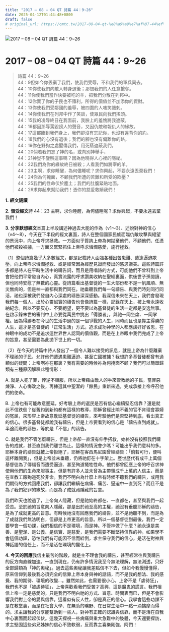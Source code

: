 ```yaml
---
title: "2017 – 08 – 04 QT 詩篇 44：9~26"
date: 2025-04-12T01:44:48+0800
draft: false
# original_url: https://cmtc.tw/2017-08-04-qt-%e8%a9%a9%e7%af%87-44%ef%bc%9a926
---
```


![2017 – 08 – 04 QT 詩篇 44：9~26](/images/qt.jpg   "2017 – 08 – 04 QT 詩篇 44：9~26")

# 2017 – 08 – 04 QT 詩篇 44：9~26

> 詩篇 44：9~26  
> 44：9但如今你丟棄了我們，使我們受辱，不和我們的軍兵同去。  
> 44：10你使我們向敵人轉身退後；那恨我們的人任意搶奪。  
> 44：11你使我們當作快要被吃的羊，把我們分散在列邦中。  
> 44：12你賣了你的子民也不賺利，所得的價值並不加添你的資財。  
> 44：13你使我們受鄰國的羞辱，被四圍的人嗤笑譏刺。  
> 44：14你使我們在列邦中作了笑談，使眾民向我們搖頭。  
> 44：15我的凌辱終日在我面前，我臉上的羞愧將我遮蔽，  
> 44：16都因那辱罵毀謗人的聲音，又因仇敵和報仇人的緣故。  
> 44：17這都臨到我們身上，我們卻沒有忘記你，也沒有違背你的約。  
> 44：18我們的心沒有退後；我們的腳也沒有偏離你的路。  
> 44：19你在野狗之處壓傷我們，用死蔭遮蔽我們。  
> 44：20倘若我們忘了神的名，或向別神舉手，  
> 44：21神豈不鑒察這事嗎？因為他曉得人心裡的隱祕。  
> 44：22我們為你的緣故終日被殺；人看我們如將宰的羊。  
> 44：23主啊，求你睡醒，為何儘睡呢？求你興起，不要永遠丟棄我們！  
> 44：24你為何掩面，不顧我們所遭的苦難和所受的欺壓？  
> 44：25我們的性命伏於塵土；我們的肚腹緊貼地面。  
> 44：26求你起來幫助我們！憑你的慈愛救贖我們！

**1.** **經文誦讀**

**2.** **領受經文**詩 44：23 主啊，求你睡醒，為何儘睡呢？求你興起，不要永遠丟棄我們！

**3. 分享默想經文**本篇上半段講述神過去大能的作為（v1～3）、述說對神的信心（v4～8），今天在下半段的經文裏面，詩人在整個國家民族面臨仇敵攻擊與絕望的景況中，向上帝呼求拯救。一方面似乎質詢上帝為何拋棄他們、不顧他們、任憑他們被殺被擄，一方面又緊緊抓住上帝呼求憐憫慈愛，施行拯救。

（1）整個詩篇幾乎大多數經文，都是記載詩人面臨各種困苦患難、遭逢逼迫欺壓，向上帝呼求憐憫拯救、或是經常因為經歷見證而發出的感恩讚美。這些詩篇許多都是詩人在平時生活中的禱告詞，而且是用唱詩的方式，可能他們不曾料到上帝會把他們平常發自內心，真實流露的呼求讚美收納在聖經裏面，供後世子孫閱讀，但也同時安慰了無數的心靈。從詩篇看出基督徒的一生大部份都不是一帆風順、無災無病的，但是神一直都與我們同在。祂垂聽我們每一句禱告、與我們時刻同行同活，祂也深被我們發自內心深處的禱告深深感動。我深信未來在天上，我們會發現我們每一個人，出於心靈誠實的禱告也會像詩篇一樣，記錄在天上，被上帝永遠收納紀念。所以不要灰心、不要絕望，更不要以為基督徒的生活一定都是安逸無事。在啟示錄末世的審判中上帝要從萬民中挑出「得勝者」，與祂一同坐席、一同掌權。因為得勝者在今世的生活中過的是一個爭戰的人生，同時而且也是靠主得勝的人生，這才是基督徒的「正常生活」方式。追求成功神學的人都應該好好省思，在神眼中的成功不是追求這世界世人認同的價值觀，而是在上帝眼中我們完成了上帝的旨意，甚至需要為此拋下世上的一切。

（2）在今天的詩篇中詩人發出了一個令人難以接受的訊息，就是上帝為什麼離棄不理祂的子民，允許他們遭遇患難逼迫、甚至亡國被擄？我想許多基督徒都曾有過類似的疑問：上帝啊祢在那裏？我有需要的時候祢為何掩面不顧？我們可以簡單歸類有三種原因解釋此種情形：

A. 就是人犯了罪，悖逆不順服，所以上帝藉由敵人的手來管教祂的子民，當罪惡煉淨、人心悔改之後，再揀選其中聖潔的「餘民」重新來過，完成承接上帝呼召他們的使命。

B. 上帝也有可能故意遲延，好考驗上帝的選民是否有信心繼續堅忍信靠？還是就此不信跌倒？從舊約到新約都有這樣的教導，耶穌曾經比喻不義的官不肯理會寡婦的冤屈，來形容上帝故意耽延基督徒的禱告，來考驗他們是否堅持到底，看出真正的信心。很多基督徒都說我有禱告，但是上帝要看到的信心是「禱告直到成就」。半途而廢的禱告，等於是「不信」的禱告。

C. 就是我們不管怎麼禱告，但是上帝卻一直沒有伸手搭救，始終沒有按照我們禱告的成就，甚至直到我們離世為止。這樣的情況會少嗎？可能出乎我們意料的多。耶穌本身的禱告就被上帝拒絕了，耶穌在客西馬尼園曾經禱告：「倘若可行，便叫這杯離開我」，但是上帝並未垂聽，仍將祂釘在十字架上。歷世歷代有成千上萬個基督徒為了傳福音而遭受逼迫、甚至殉道犧牲性命。他們都曾回應上帝的呼召求神使用他們的生命來服事主，但是有許多人並未曾為主帶領成千上萬的人信主，而是在宣教工廠殉道死於非命。我們不明白為什麼上帝有時候不聽我們的禱告，或用我們期待的方式回應我們，卻讓我們繼續在病痛、痛苦、逼迫中一直到死？而且不是為了我們犯罪的緣故，而是為了成就祂隱藏的旨意。

我們昨天也說過了，上帝向人隱藏，但是祂始終都在、一直都在，甚至與我們一起受苦。至於祂的旨意向人隱藏，那是出於祂至高的主權，祂沒有垂聽耶穌的禱告，是為了成就更高的旨意。有時候祂沒有回應我們的禱告，並不是祂聽不到，而是為了成就我們無法明白，但卻是上帝更高的旨意。所以一個基督徒到最後，我們一定要學會一個功課，我們相信的不是環境，而是神。不管神做了什麼？祂永遠是美善、是聖潔、是公義、是信實、是慈愛，是我們需要不斷堅持信靠的神。如果學不會這個功課，恐怕我們有可能因不信而絆倒，求主保守我們的信心，是活在對神與神話語的信任上，而不是活在環境的變化上。

**4. 今天的回應**我信主最苦的階段，就是主不理會我的禱告，甚至經常往與我禱告的反方向直線加速。一直到現在，仍有許多情況我至今無法理解，無法測透，只好全部歸類為「神的奧秘」。過去這些奧秘讓我差點信不下去，但如今我慢慢懂得，原來信仰到最後我必須完全的信靠上帝本身與神的話語，而不是我的想法、我的感覺、我的期待、環境的改變…。雖然如此，也需要很小心，上帝不是「虐待狂」，我們也不是「被虐待狂」，上帝喜歡看我們受苦才高興，這是魔鬼的謊言。我們相信上帝一定是慈愛的，只是我們不明白祂的方式、旨意、時間表而已，但是不會影響我們對上帝的愛與信靠。這看似有反人性，卻是真正的信心。我學會這些功課不是在教堂裏，而是在社會大學、在無助的曠野、在日常生活中一點一滴揣摩而得的。求主讓我的分享能幫助到一些人，對神有正確的認識與信靠，而不是活在自我中心裏面而起起伏伏。這幾天探視一些病痛與重大急難中的肢體，今天還要探訪，求主堅固這些弟兄姊妹的信心不致軟弱，反而靠主喜樂剛強，阿們！